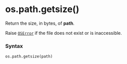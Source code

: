 # os.path.getsize()

Return the size, in bytes, of **path**.

Raise [`OSError`](/exceptions/OSError.md) if the file does not exist or is inaccessible.

### Syntax

```python
os.path.getsize(path)
```